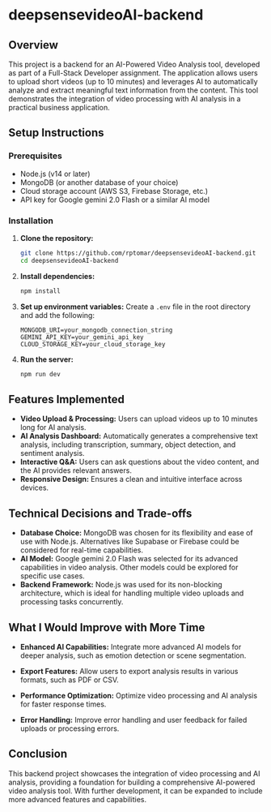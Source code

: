 # deepsensevideoAI-backend

## Overview
This project is a backend for an AI-Powered Video Analysis tool, developed as part of a Full-Stack Developer assignment. The application allows users to upload short videos (up to 10 minutes) and leverages AI to automatically analyze and extract meaningful text information from the content. This tool demonstrates the integration of video processing with AI analysis in a practical business application.

## Setup Instructions

### Prerequisites
- Node.js (v14 or later)
- MongoDB (or another database of your choice)
- Cloud storage account (AWS S3, Firebase Storage, etc.)
- API key for Google gemini 2.0 Flash or a similar AI model

### Installation
1. **Clone the repository:**
   ```bash
   git clone https://github.com/rptomar/deepsensevideoAI-backend.git
   cd deepsensevideoAI-backend
   ```

2. **Install dependencies:**
   ```bash
   npm install
   ```

3. **Set up environment variables:**
   Create a `.env` file in the root directory and add the following:
   ```plaintext
   MONGODB_URI=your_mongodb_connection_string
   GEMINI_API_KEY=your_gemini_api_key
   CLOUD_STORAGE_KEY=your_cloud_storage_key
   ```

4. **Run the server:**
   ```bash
   npm run dev
   ```

## Features Implemented
- **Video Upload & Processing:** Users can upload videos up to 10 minutes long for AI analysis.
- **AI Analysis Dashboard:** Automatically generates a comprehensive text analysis, including transcription, summary, object detection, and sentiment analysis.
- **Interactive Q&A:** Users can ask questions about the video content, and the AI provides relevant answers.
- **Responsive Design:** Ensures a clean and intuitive interface across devices.

## Technical Decisions and Trade-offs
- **Database Choice:** MongoDB was chosen for its flexibility and ease of use with Node.js. Alternatives like Supabase or Firebase could be considered for real-time capabilities.
- **AI Model:** Google gemini 2.0 Flash  was selected for its advanced capabilities in video analysis. Other models could be explored for specific use cases.
- **Backend Framework:** Node.js was used for its non-blocking architecture, which is ideal for handling multiple video uploads and processing tasks concurrently.

## What I Would Improve with More Time
- **Enhanced AI Capabilities:** Integrate more advanced AI models for deeper analysis, such as emotion detection or scene segmentation.

- **Export Features:** Allow users to export analysis results in various formats, such as PDF or CSV.
- **Performance Optimization:** Optimize video processing and AI analysis for faster response times.
- **Error Handling:** Improve error handling and user feedback for failed uploads or processing errors.

## Conclusion
This backend project showcases the integration of video processing and AI analysis, providing a foundation for building a comprehensive AI-powered video analysis tool. With further development, it can be expanded to include more advanced features and capabilities.
